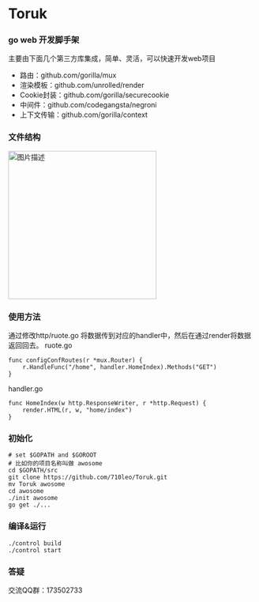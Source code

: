 # Toruk
### go web 开发脚手架

主要由下面几个第三方库集成，简单、灵活，可以快速开发web项目

* 路由：github.com/gorilla/mux
* 渲染模板：github.com/unrolled/render
* Cookie封装：github.com/gorilla/securecookie
* 中间件：github.com/codegangsta/negroni
* 上下文传输：github.com/gorilla/context 

### 文件结构
<img src="http://x2know.qiniudn.com/toruk2.png" width = "300" style="margin-left:0px" alt="图片描述" align=center />


### 使用方法
通过修改http/ruote.go 将数据传到对应的handler中，然后在通过render将数据返回回去。
ruote.go 

    func configConfRoutes(r *mux.Router) {
		r.HandleFunc("/home", handler.HomeIndex).Methods("GET")
	}

handler.go

    func HomeIndex(w http.ResponseWriter, r *http.Request) {
		render.HTML(r, w, "home/index")
	}

### 初始化

    # set $GOPATH and $GOROOT
    # 比如你的项目名称叫做 awosome
    cd $GOPATH/src
    git clone https://github.com/710leo/Toruk.git
    mv Toruk awosome
    cd awosome
    ./init awosome
    go get ./...

### 编译&运行
    ./control build
    ./control start

### 答疑
交流QQ群：173502733
